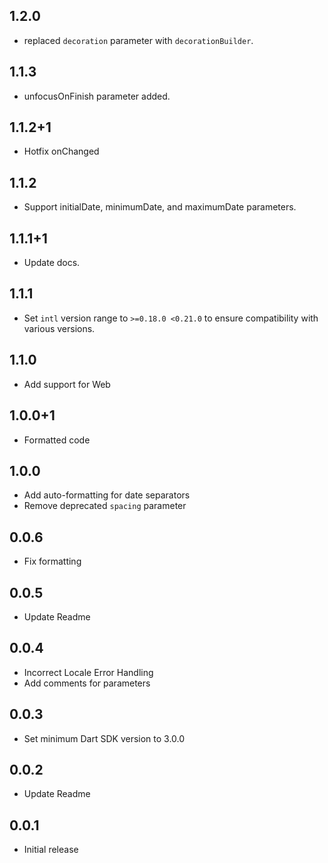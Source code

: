 ## 1.2.0

- replaced `decoration` parameter with `decorationBuilder`.

## 1.1.3

- unfocusOnFinish parameter added.

## 1.1.2+1

- Hotfix onChanged

## 1.1.2

- Support initialDate, minimumDate, and maximumDate parameters.

## 1.1.1+1

- Update docs.

## 1.1.1

- Set `intl` version range to `>=0.18.0 <0.21.0` to ensure compatibility with various versions.

## 1.1.0

- Add support for Web

## 1.0.0+1

- Formatted code

## 1.0.0

- Add auto-formatting for date separators
- Remove deprecated `spacing` parameter

## 0.0.6

- Fix formatting

## 0.0.5

- Update Readme

## 0.0.4

- Incorrect Locale Error Handling
- Add comments for parameters

## 0.0.3

- Set minimum Dart SDK version to 3.0.0

## 0.0.2

- Update Readme

## 0.0.1

- Initial release